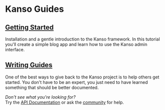# Kanso Guides


## [Getting Started](getting_started.html)

Installation and a gentle introduction to the Kanso framework. In this tutorial
you'll create a simple blog app and learn how to use the Kanso admin interface.


## [Writing Guides](writing_guides.html)

One of the best ways to give back to the Kanso project is to help others get
started. You don't have to be an expert, you just need to have learned something
that should be better documented.


<div class="extra_note">
    <em>Don't see what you're looking for?</em><br /> Try the
    <a href="../api/index.html">API Documentation</a> or ask the
    <a href="../community.html">community</a> for help.
</div>
